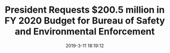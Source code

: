 ---
"title": "President Requests $200.5 million in FY 2020 Budget for Bureau of Safety and Environmental Enforcement"
"date": "2019-3-11 18:19:12"
"feed_name": "BSEE"
"feed_website": "https://www.bsee.gov/"
"feed_rss": "https://www.bsee.gov/feed/news-items/rss.xml"
"link": "https://www.bsee.gov/newsroom/latest-news/statements-and-releases/press-releases/president-requests-2005-million-in-fy"
"file": "_posts/2019-3-11-18-19-12_BSEE_1191438f18f8832a97c4b038c4ac0b5d8a05e384.md"
"accident": "0"
"drilling": "0"
"dead": "0"
"injured": "0"
---